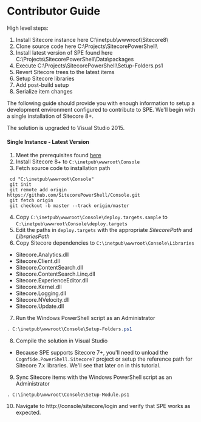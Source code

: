# Contributor Guide

High level steps:
1. Install Sitecore instance here C:\inetpub\wwwroot\Sitecore8\ 
2. Clone source code here C:\Projects\SitecorePowerShell\
3. Install latest version of SPE found here C:\Projects\SitecorePowerShell\Data\packages
4. Execute C:\Projects\SitecorePowerShell\Setup-Folders.ps1
5. Revert Sitecore trees to the latest items
6. Setup Sitecore libraries
7. Add post-build setup
8. Serialize item changes

The following guide should provide you with enough information to setup a development environment configured to contribute to SPE. We'll begin with a single installation of Sitecore 8+.

The solution is upgraded to Visual Studio 2015.

#### Single Instance - Latest Version

1. Meet the prerequisites found [here](installation.md)
2. Install Sitecore 8+ to `C:\inetpub\wwwroot\Console`
3. Fetch source code to installation path
```
 cd "C:\inetpub\wwwroot\Console"
 git init
 git remote add origin https://github.com/SitecorePowerShell/Console.git
 git fetch origin
 git checkout -b master --track origin/master
 ```
4. Copy `C:\inetpub\wwwroot\Console\deploy.targets.sample` to `C:\inetpub\wwwroot\Console\deploy.targets`
5. Edit the paths in `deploy.targets` with the appropriate *SitecorePath* and *LibrariesPath*
6. Copy Sitecore dependencies to `C:\inetpub\wwwroot\Console\Libraries`
 - Sitecore.Analytics.dll
 - Sitecore.Client.dll
 - Sitecore.ContentSearch.dll
 - Sitecore.ContentSearch.Linq.dll
 - Sitecore.ExperienceEditor.dll
 - Sitecore.Kernel.dll
 - Sitecore.Logging.dll
 - Sitecore.NVelocity.dll
 - Sitecore.Update.dll
7. Run the Windows PowerShell script as an Administrator 
```powershell
. C:\inetpub\wwwroot\Console\Setup-Folders.ps1
```
8. Compile the solution in Visual Studio
 - Because SPE supports Sitecore 7+, you'll need to unload the `Cognfide.PowerShell.Sitecore7` project or setup the reference path for Sitecore 7.x libraries. We'll see that later on in this tutorial.
9. Sync Sitecore items with the Windows PowerShell script as an Administrator
```
. C:\inetpub\wwwroot\Console\Setup-Module.ps1
```
10. Navigate to http://console/sitecore/login and verify that SPE works as expected.

